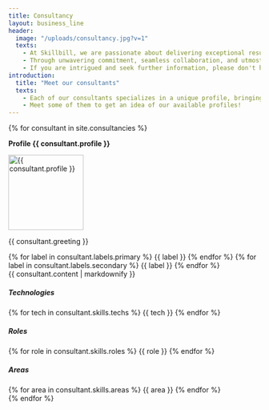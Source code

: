 ```yaml
---
title: Consultancy
layout: business_line
header:
  image: "/uploads/consultancy.jpg?v=1"
  texts:
    - At Skillbill, we are passionate about delivering exceptional results for our valued clients. Our approach to project organization encompasses a range of methodologies, from turnkey projects to consulting services. We adopt flexible strategies, including Agile, Waterfall, and hybrid methods, tailored to meet the unique needs of each project.
    - Through unwavering commitment, seamless collaboration, and utmost trustworthiness, we ensure that projects are executed to perfection.
    - If you are intrigued and seek further information, please don't hesitate to reach out to us at <strong>info@skillbill.it</strong>. We'll be more than happy to assist you!
introduction:
  title: "Meet our consultants"
  texts:
    - Each of our consultants specializes in a unique profile, bringing a comprehensive set of skills and capabilities to meet your specific needs.
    - Meet some of them to get an idea of our available profiles!
---
```


<link rel="stylesheet" href="./css/consultancy.css">
<!-- Consultants -->
<section id="consultants">
  {% for consultant in site.consultancies %}
  <div>
    <p>
      <strong class="rotated">
        Profile {{ consultant.profile }}
      </strong>
    </p>
    <div class="profile">
      <div class="person">
        <div class="header">
            <img
              src="{{ consultant.image }}"
              alt="{{ consultant.profile }}"
              loading="lazy"
              width="150"
              height="150"
            >
            <div>
              <!-- Greeting -->
              <p class="greeting">
                {{ consultant.greeting }}
              </p>
              <!-- Labels -->
              <div class="labels">
                {% for label in consultant.labels.primary %}
                  <span class="label label-accent">{{ label }}</span>
                {% endfor %}
                {% for label in consultant.labels.secondary %}
                  <span class="label">{{ label }}</span>
                {% endfor %}
              </div>
            </div>
          </div>
          <div class="body">
            {{ consultant.content | markdownify }}
          </div>
        </div>
        <div class="skills">
          <div>
            <h5>Technologies</h5>
            <div class="labels">
              {% for tech in consultant.skills.techs %}
                <span class="label label-secondary">{{ tech }}</span>
              {% endfor %}
            </div>
          </div>
          <div>
            <h5>Roles</h5>
            <div class="labels">
              {% for role in consultant.skills.roles %}
                <span class="label label-secondary">{{ role }}</span>
              {% endfor %}
            </div>
          </div>
          <div>
            <h5>Areas</h5>
            <div class="labels">
              {% for area in consultant.skills.areas %}
                <span class="label label-secondary">{{ area }}</span>
              {% endfor %}
            </div>
          </div>
        </div>
      </div>
  </div>
  {% endfor %}
</section>